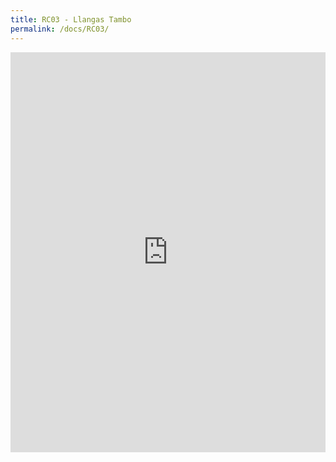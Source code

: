 ```yaml
---
title: RC03 - Llangas Tambo
permalink: /docs/RC03/
---
```


<iframe width="100%" height="640" allowfullscreen style="border-style:none;" src="https://cavep.gitlab.io/cavep-undc-hosting/sites/RC03/app-files/"></iframe>
